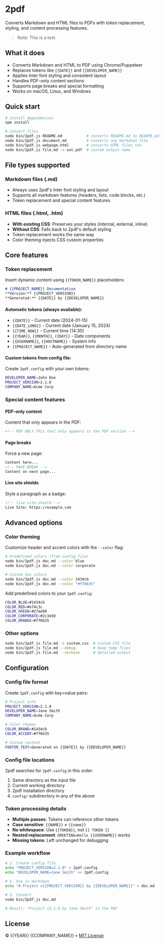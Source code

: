 # 2pdf

Converts Markdown and HTML files to PDFs with token replacement, styling, and content processing features.

> Note: This is a test.
## What it does

- Converts Markdown and HTML to PDF using Chrome/Puppeteer
- Replaces tokens like `{{DATE}}` and `{{DEVELOPER_NAME}}`
- Applies Inter font styling and consistent layout
- Handles PDF-only content sections
- Supports page breaks and special formatting
- Works on macOS, Linux, and Windows

## Quick start

```bash
# Install dependencies
npm install

# Convert files
node bin/2pdf.js README.md           # converts README.md to README.pdf
node bin/2pdf.js document.md         # converts any markdown file
node bin/2pdf.js webpage.html        # converts HTML files too
node bin/2pdf.js file.md -o out.pdf  # custom output name
```

## File types supported

### Markdown files (.md)
- Always uses 2pdf's Inter font styling and layout
- Supports all markdown features (headers, lists, code blocks, etc.)
- Token replacement and special content features

### HTML files (.html, .htm)
- **With existing CSS**: Preserves your styles (internal, external, inline)
- **Without CSS**: Falls back to 2pdf's default styling
- Token replacement works the same way
- Color theming injects CSS custom properties

<!--| PAGE-BREAK -->

## Core features

### Token replacement
Insert dynamic content using `{{TOKEN_NAME}}` placeholders:

```markdown
# {{PROJECT_NAME}} Documentation
**Version:** {{PROJECT_VERSION}}
**Generated:** {{DATE}} by {{DEVELOPER_NAME}}
```

#### Automatic tokens (always available):
- `{{DATE}}` - Current date (2024-01-15)
- `{{DATE_LONG}}` - Current date (January 15, 2024)  
- `{{TIME_NOW}}` - Current time (14:30)
- `{{YEAR}}`, `{{MONTH}}`, `{{DAY}}` - Date components
- `{{USERNAME}}`, `{{HOSTNAME}}` - System info
- `{{PROJECT_NAME}}` - Auto-generated from directory name

#### Custom tokens from config file:
Create `2pdf.config` with your own tokens:
```bash
DEVELOPER_NAME=John Doe
PROJECT_VERSION=2.1.0
COMPANY_NAME=Acme Corp
```
<!--| PAGE-BREAK -->

### Special content features

#### PDF-only content
Content that only appears in the PDF:
```markdown
<!-- PDF ONLY This text only appears in the PDF version -->
```

#### Page breaks
Force a new page:
```markdown
Content here...
<!-- PAGE-BREAK -->
Content on next page...
```

#### Live site shields
Style a paragraph as a badge:
```markdown
<!-- live-site-shield -->
Live Site: https://example.com
```

<!--| PAGE-BREAK -->

## Advanced options

### Color theming
Customize header and accent colors with the `--color` flag:

```bash
# Predefined colors (from config file)
node bin/2pdf.js doc.md --color blue
node bin/2pdf.js doc.md --color corporate

# Custom hex colors  
node bin/2pdf.js doc.md --color 1434cb
node bin/2pdf.js doc.md --color "#ff6b35"
```

Add predefined colors to your `2pdf.config`:
```bash
COLOR_BLUE=#1434cb
COLOR_RED=#e74c3c
COLOR_GREEN=#27ae60
COLOR_CORPORATE=#2c3e50
COLOR_ORANGE=#ff6b35
```

### Other options
```bash
node bin/2pdf.js file.md -s custom.css  # custom CSS file
node bin/2pdf.js file.md --debug        # keep temp files  
node bin/2pdf.js file.md --verbose      # detailed output
```

<!--| PAGE-BREAK -->

## Configuration

### Config file format
Create `2pdf.config` with key=value pairs:
```bash
# Project info
PROJECT_VERSION=2.1.0
DEVELOPER_NAME=Jane Smith
COMPANY_NAME=Acme Corp

# Color themes  
COLOR_BRAND=#1434cb
COLOR_ACCENT=#ff6b35

# Custom content
FOOTER_TEXT=Generated on {{DATE}} by {{DEVELOPER_NAME}}
```

### Config file locations
2pdf searches for `2pdf.config` in this order:
1. Same directory as the input file
2. Current working directory
3. 2pdf installation directory  
4. `config/` subdirectory in any of the above

### Token processing details
- **Multiple passes**: Tokens can reference other tokens
- **Case sensitive**: `{{NAME}}` ≠ `{{name}}`
- **No whitespace**: Use `{{TOKEN}}`, not `{{ TOKEN }}`
- **Nested replacement**: `GREETING=Hello {{USERNAME}}` works
- **Missing tokens**: Left unchanged for debugging

<!--| PAGE-BREAK -->

### Example workflow
```bash
# 1. Create config file
echo "PROJECT_VERSION=2.1.0" > 2pdf.config
echo "DEVELOPER_NAME=Jane Smith" >> 2pdf.config

# 2. Use in markdown
echo "# Project v{{PROJECT_VERSION}} by {{DEVELOPER_NAME}}" > doc.md

# 3. Convert
node bin/2pdf.js doc.md

# Result: "Project v2.1.0 by Jane Smith" in the PDF
```

## License

© {{YEAR}} {{COMPANY_NAME}} • [MIT License](LICENSE)
